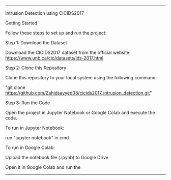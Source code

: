 
---

Intrusion Detection using CICIDS2017

Getting Started

Follow these steps to set up and run the project:

Step 1: Download the Dataset

Download the CICIDS2017 dataset from the official website:
https://www.unb.ca/cic/datasets/ids-2017.html

Step 2: Clone this Repository

Clone this repository to your local system using the following command:

"git clone https://github.com/Zahidsayyed08/cicids2017_intrusion_detection.git"

Step 3: Run the Code

Open the project in Jupyter Notebook or Google Colab and execute the code.

To run in Jupyter Notebook:

run "jupyter notebook" in cmd

To run in Google Colab:

Upload the notebook file (.ipynb) to Google Drive

Open it in Google Colab and run the 

---
